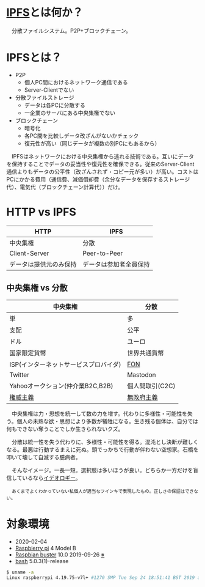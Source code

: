 # [IPFS](https://ja.wikipedia.org/wiki/InterPlanetary_File_System)とは何か？

　分散ファイルシステム。P2P+ブロックチェーン。

<!-- more -->

# IPFSとは？

* P2P
	* 個人PC間におけるネットワーク通信である
	* Server-Clientでない
* 分散ファイルストレージ
	* データは各PCに分散する
	* 一企業のサーバにある中央集権でない
* ブロックチェーン
	* 暗号化
	* 各PC間を比較しデータ改ざんがないかチェック
	* 復元性が高い（同じデータが複数の別PCにもあるから）

　IPFSはネットワークにおける中央集権から逃れる技術である。互いにデータを保持することでデータの妥当性や復元性を確保できる。従来のServer-Client通信よりもデータの公平性（改ざんされず・コピー元が多い）が高い。コストはPCにかかる費用（通信費、減価償却費（余分なデータを保存するストレージ代）、電気代（ブロックチェーン計算代））だけ。

# HTTP vs IPFS

HTTP|IPFS
----|----
中央集権|分散
Client-Server|Peer-to-Peer
データは提供元のみ保持|データは参加者全員保持

## 中央集権 vs 分散

中央集権|分散
--------|----
単|多
支配|公平
ドル|ユーロ
国家限定貨幣|世界共通貨幣
ISP(インターネットサービスプロバイダ)|[FON](https://ja.wikipedia.org/wiki/FON)
Twitter|Mastodon
Yahooオークション(仲介業B2C,B2B)|個人間取引(C2C)
[権威主義](https://ja.wikipedia.org/wiki/%E6%A8%A9%E5%A8%81%E4%B8%BB%E7%BE%A9)|[無政府主義](https://ja.wikipedia.org/wiki/%E3%82%A2%E3%83%8A%E3%82%AD%E3%82%BA%E3%83%A0)

　中央集権は力・思想を統一して数の力を増す。代わりに多様性・可能性を失う。個人の未熟な欲・思想により多数が犠牲になる。生き残る個体は、自分では何もできない奪うことでしか生きられないクズ。

　分散は統一性を失う代わりに、多様性・可能性を得る。混沌とし決断が難しくなる。最悪は行動するまえに死ぬ。頭でっかちで行動が伴わない空想家。石橋を叩いて壊して自滅する臆病者。

　そんなイメージ。一長一短。選択肢は多いほうが良い。どちらか一方だけを盲信しているなら[イデオロギー](https://ja.wikipedia.org/wiki/%E3%82%A4%E3%83%87%E3%82%AA%E3%83%AD%E3%82%AE%E3%83%BC)。

　<small>あくまでよくわかっていない私個人が適当なフインキで表現したもの。正しさの保証はできない。</small>

# 対象環境

* <time datetime="2020-02-04T15:32:56+0900" title="実施日">2020-02-04</time>
* [Raspbierry pi](https://ja.wikipedia.org/wiki/Raspberry_Pi) 4 Model B
* [Raspbian buster](https://ja.wikipedia.org/wiki/Raspbian) 10.0 2019-09-26 [※](http://ytyaru.hatenablog.com/entry/2019/12/25/222222)
* [bash](https://ja.wikipedia.org/wiki/Bash) 5.0.3(1)-release

```sh
$ uname -a
Linux raspberrypi 4.19.75-v7l+ #1270 SMP Tue Sep 24 18:51:41 BST 2019 armv7l GNU/Linux
```
